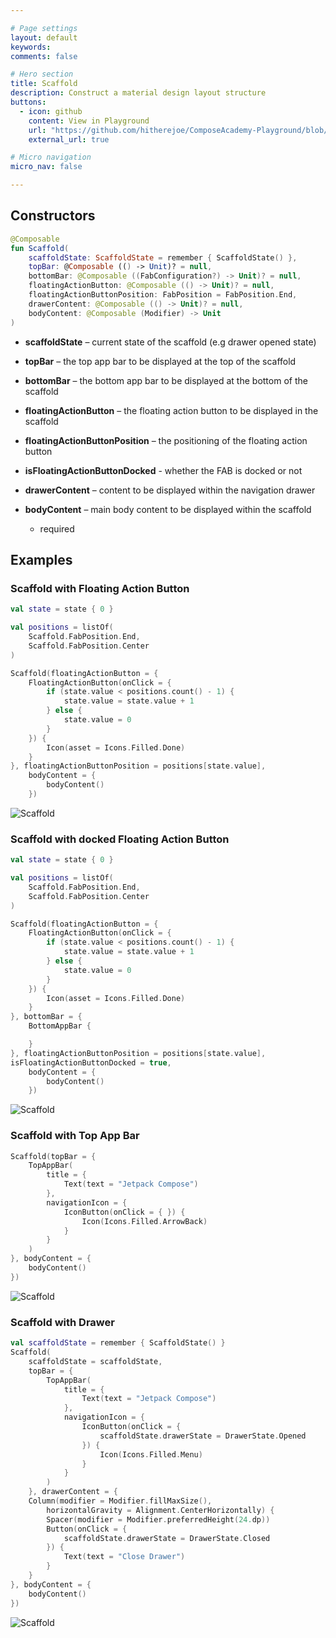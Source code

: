 ```yaml
---

# Page settings
layout: default
keywords:
comments: false

# Hero section
title: Scaffold
description: Construct a material design layout structure
buttons:
  - icon: github
    content: View in Playground
    url: "https://github.com/hitherejoe/ComposeAcademy-Playground/blob/master/app/src/main/java/co/joebirch/composeplayground/material/scaffold.kt"
    external_url: true

# Micro navigation
micro_nav: false

---
```


## Constructors

```kotlin
@Composable
fun Scaffold(
    scaffoldState: ScaffoldState = remember { ScaffoldState() },
    topBar: @Composable (() -> Unit)? = null,
    bottomBar: @Composable ((FabConfiguration?) -> Unit)? = null,
    floatingActionButton: @Composable (() -> Unit)? = null,
    floatingActionButtonPosition: FabPosition = FabPosition.End,
    drawerContent: @Composable (() -> Unit)? = null,
    bodyContent: @Composable (Modifier) -> Unit
)
```

* **scaffoldState** – current state of the scaffold (e.g drawer opened state)

* **topBar** – the top app bar to be displayed at the top of the scaffold

* **bottomBar** – the bottom app bar to be displayed at the bottom of the scaffold

* **floatingActionButton** – the floating action button to be displayed in the scaffold

* **floatingActionButtonPosition** – the positioning of the floating action button

* **isFloatingActionButtonDocked** - whether the FAB is docked or not

* **drawerContent** – content to be displayed within the navigation drawer

* **bodyContent** – main body content to be displayed within the scaffold
  * required

## Examples

### Scaffold with Floating Action Button
  
```kotlin
val state = state { 0 }

val positions = listOf(
    Scaffold.FabPosition.End,
    Scaffold.FabPosition.Center
)

Scaffold(floatingActionButton = {
    FloatingActionButton(onClick = {
        if (state.value < positions.count() - 1) {
            state.value = state.value + 1
        } else {
            state.value = 0
        }
    }) {
        Icon(asset = Icons.Filled.Done)
    }
}, floatingActionButtonPosition = positions[state.value],
    bodyContent = {
        bodyContent()
    })
```

![Scaffold](/academy/material/media/scaffold_fab.png)

### Scaffold with docked Floating Action Button
  
```kotlin
val state = state { 0 }

val positions = listOf(
    Scaffold.FabPosition.End,
    Scaffold.FabPosition.Center
)

Scaffold(floatingActionButton = {
    FloatingActionButton(onClick = {
        if (state.value < positions.count() - 1) {
            state.value = state.value + 1
        } else {
            state.value = 0
        }
    }) {
        Icon(asset = Icons.Filled.Done)
    }
}, bottomBar = {
    BottomAppBar {

    }
}, floatingActionButtonPosition = positions[state.value],
isFloatingActionButtonDocked = true,
    bodyContent = {
        bodyContent()
    })
```

![Scaffold](/academy/material/media/scaffold_docked_fab.png)

### Scaffold with Top App Bar

```kotlin
Scaffold(topBar = {
    TopAppBar(
        title = {
            Text(text = "Jetpack Compose")
        },
        navigationIcon = {
            IconButton(onClick = { }) {
                Icon(Icons.Filled.ArrowBack)
            }
        }
    )
}, bodyContent = {
    bodyContent()
})
```

![Scaffold](/academy/material/media/scaffold_top_app_bar.png)

### Scaffold with Drawer

```kotlin
val scaffoldState = remember { ScaffoldState() }
Scaffold(
    scaffoldState = scaffoldState,
    topBar = {
        TopAppBar(
            title = {
                Text(text = "Jetpack Compose")
            },
            navigationIcon = {
                IconButton(onClick = {
                    scaffoldState.drawerState = DrawerState.Opened
                }) {
                    Icon(Icons.Filled.Menu)
                }
            }
        )
    }, drawerContent = {
    Column(modifier = Modifier.fillMaxSize(),
        horizontalGravity = Alignment.CenterHorizontally) {
        Spacer(modifier = Modifier.preferredHeight(24.dp))
        Button(onClick = {
            scaffoldState.drawerState = DrawerState.Closed
        }) {
            Text(text = "Close Drawer")
        }
    }
}, bodyContent = {
    bodyContent()
})
```

![Scaffold](/academy/material/media/scaffold_navigation.png)
